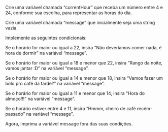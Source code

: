 Crie uma variável chamada “currentHour” que receba um número entre 4 e 24, conforme sua escolha, para representar as horas do dia.

Crie uma variável chamada “message” que inicialmente seja uma string vazia.

Implemente as seguintes condicionais:

Se o horário for maior ou igual a 22, insira “Não deveríamos comer nada, é hora de dormir” na variável “message”.

Se o horário for maior ou igual a 18 e menor que 22, insira “Rango da noite, vamos jantar :D” na variável “message”.

Se o horário for maior ou igual a 14 e menor que 18, insira “Vamos fazer um bolo pro café da tarde?” na variável “message”.

Se o horário for maior ou igual a 11 e menor que 14, insira “Hora do almoço!!!” na variável “message”.

Se o horário estiver entre 4 e 11, insira “Hmmm, cheiro de café recém-passado” na variável “message”.

Agora, imprima a variável message fora das suas condições.

